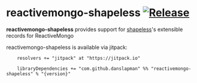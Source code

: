 reactivemongo-shapeless [![Release](https://jitpack.io/v/danslapman/reactivemongo-shapeless.svg)](https://jitpack.io/#danslapman/reactivemongo-shapeless)
=========
**reactivemongo-shapeless** provides support for [shapeless](https://github.com/milessabin/shapeless)'s extensible records for ReactiveMongo

reactivemongo-shapeless is available via jitpack:
```
    resolvers += "jitpack" at "https://jitpack.io"

    libraryDependencies += "com.github.danslapman" %% "reactivemongo-shapeless" % "{version}"
```